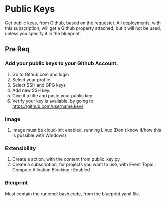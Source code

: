 # Public Keys

Get public keys, from Github, based on the requester.
All deployments, with this subscription, will get a Github property attached, but it will not be used, 
unless you specify it in the blueprint. 

## Pre Req

### Add your public keys to your Github Account.

1. Go to Github.com and login
2. Select your profile
3. Select SSH and GPG keys
4. Add new SSH key.
5. Give it a title and paste your public key
6. Verify your key is avaliable, by going to https://github.com/username.keys

### Image

1. Image must be cloud-init enabled, running Linux (Don't know if/how this is possible with Windows)

### Extensibility

1. Create a action, with the content from public_key.py
2. Create a subscription, for projects you want to use, with 
Event Topic : Compute Alloation
Blocking : Enabled

### Bleuprint

Must contain the runcmd: bash code, from the blueprint.yaml file.